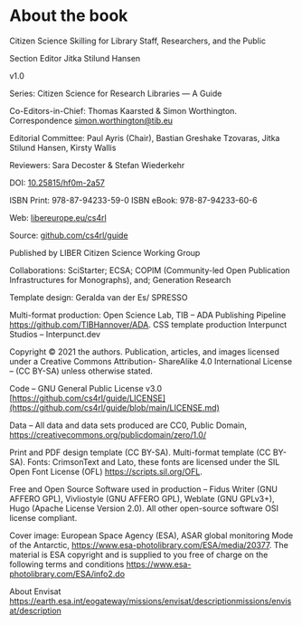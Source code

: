 # About the book

Citizen Science Skilling for Library Staff, Researchers, and the Public

Section Editor Jitka Stilund Hansen

v1.0

Series: Citizen Science for Research Libraries — A Guide

Co-Editors-in-Chief: Thomas Kaarsted & Simon Worthington. Correspondence
<simon.worthington@tib.eu>

Editorial Committee: Paul Ayris (Chair), Bastian Greshake Tzovaras, Jitka
Stilund Hansen, Kirsty Wallis

Reviewers: Sara Decoster & Stefan Wiederkehr

DOI: [10.25815/hf0m-2a57](https://doi.org/10.25815/hf0m-2a57)

ISBN Print: 978-87-94233-59-0 ISBN eBook: 978-87-94233-60-6

Web:
[libereurope.eu/cs4rl](https://libereurope.eu/working-group/liber-citizen-science-working-group/citizen-science-guide/)

Source: [github.com/cs4rl/guide](https://github.com/cs4rl/guide)

Published by LIBER Citizen Science Working Group

Collaborations: SciStarter; ECSA; COPIM (Community-led Open Publication
Infrastructures for Monographs), and; Generation Research

Template design: Geralda van der Es/ SPRESSO

Multi-format production: Open Science Lab, TIB – ADA Publishing Pipeline
<https://github.com/TIBHannover/ADA>. CSS template production Interpunct Studios
– Interpunct.dev

Copyright © 2021 the authors. Publication, articles, and images licensed under a
Creative Commons Attribution- ShareAlike 4.0 International License – (CC BY-SA)
unless otherwise stated.

Code – GNU General Public License v3.0
[https://github.com/cs4rl/guide/LICENSE](https://github.com/cs4rl/guide/blob/main/LICENSE.md)

Data – All data and data sets produced are CC0, Public Domain,
<https://creativecommons.org/publicdomain/zero/1.0/>

Print and PDF design template (CC BY-SA). Multi-format template (CC BY-SA).
Fonts: CrimsonText and Lato, these fonts are licensed under the SIL Open Font
License (OFL) <https://scripts.sil.org/OFL>.

Free and Open Source Software used in production – Fidus Writer (GNU AFFERO
GPL), Vivliostyle (GNU AFFERO GPL), Weblate (GNU GPLv3+), Hugo (Apache License
Version 2.0). All other open-source software OSI license compliant.

Cover image: European Space Agency (ESA), ASAR global monitoring Mode of the
Antarctic, <https://www.esa-photolibrary.com/ESA/media/20377>. The material is
ESA copyright and is supplied to you free of charge on the following terms and
conditions <https://www.esa-photolibrary.com/ESA/info2.do>

About Envisat
<https://earth.esa.int/eogateway/missions/envisat/descriptionmissions/envisat/description>
